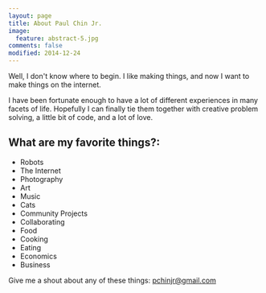 ```yaml
---
layout: page
title: About Paul Chin Jr. 
image:
  feature: abstract-5.jpg
comments: false
modified: 2014-12-24
---
```


Well, I don't know where to begin. I like making things, and now I want to make things on the internet.  

I have been fortunate enough to have a lot of different experiences in many facets of life. Hopefully I can finally tie them together with creative problem solving, a little bit of code, and a lot of love. 

## What are my favorite things?:

* Robots
* The Internet  
* Photography 
* Art
* Music
* Cats
* Community Projects
* Collaborating
* Food
* Cooking
* Eating
* Economics
* Business

Give me a shout about any of these things: [pchinjr@gmail.com](mailto:pchinjr@gmail.com)

